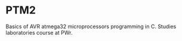 # PTM2
Basics of AVR atmega32 microprocessors programming in C. Studies laboratories course at PWr.
